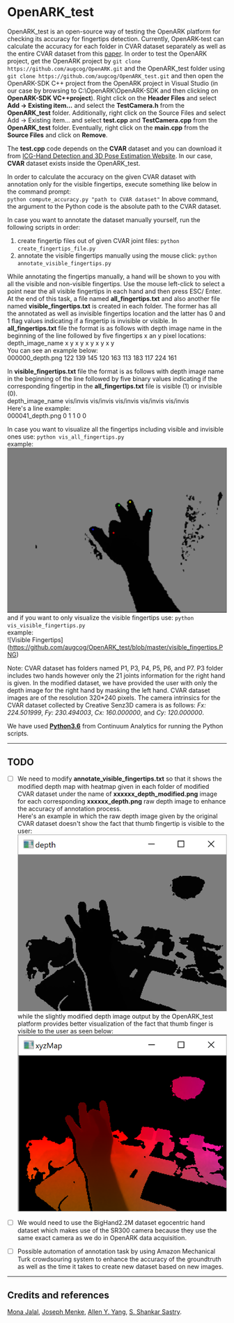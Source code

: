 # OpenARK_test

OpenARK_test is an open-source way of testing the OpenARK platform for checking its accuracy for fingertips detection. Currently, OpenARK-test can calculate the accuracy for each folder in CVAR dataset separately as well as the entire CVAR dataset from this [paper](https://www.tugraz.at/fileadmin/user_upload/Institute/ICG/Images/team_lepetit/publications/oberweger_cvpr16.pdf).
In order to test the OpenARK project, get the OpenARK project by `git clone https://github.com/augcog/OpenARK.git` and the OpenARK_test folder using `git clone https://github.com/augcog/OpenARK_test.git` and then open the
OpenARK-SDK C++ project from the OpenARK project in Visual Studio (in our case by browsing to C:\OpenARK\OpenARK-SDK and then clicking on **OpenARK-SDK VC++project**). Right click on the **Header Files** and select **Add -> Existing item...** and select the **TestCamera.h** from the **OpenARK_test** folder. Additionally, right click on the Source Files and select Add -> Existing item... and select **test.cpp** and **TestCamera.cpp** from the **OpenARK_test** folder. 
Eventually, right click on the **main.cpp** from the **Source Files** and click on **Remove**. 

The **test.cpp** code depends on the **CVAR** dataset and you can download it from [ICG-Hand Detection and 3D Pose Estimation Website](https://www.tugraz.at/fileadmin/user_upload/Institute/ICG/Downloads/team_lepetit/3d_hand_pose/CVAR_dataset.zip). In our case, **CVAR** dataset exists inside the OpenARK_test. <br />

In order to calculate the accuracy on the given CVAR dataset with annotation only for the visible fingertips, execute something like below in the command prompt: <br />
`python compute_accuracy.py "path to CVAR dataset"`
In above command, the argument to the Python code is the absolute path to the CVAR dataset. <br />

In case you want to annotate the dataset manually yourself, run the following scripts in order: <br />


1) create fingertip files out of given CVAR joint files: `python create_fingertips_file.py` <br />
2) annotate the visible fingertips manually using the mouse click: `python annotate_visible_fingertips.py` <br />

While annotating the fingertips manually, a hand will be shown to you with all the visible and non-visible fingertips. Use the mouse left-click to select a point near the all visible fingertips in each hand and then press ESC/ Enter. At the end of this task, a file named **all_fingertips.txt** and also another file named **visible_fingertips.txt** is created in each folder. The former has all the annotated as well as invisible fingertips location and the latter has 0 and 1 flag values indicating if a fingertip is invisible or visible. In **all_fingertips.txt** file the format is as follows with depth image name in the beginning of the line followed by five fingertips x an y pixel locations: <br />
depth_image_name x y x y x y x y x y <br />
You can see an example below: <br />
000000_depth.png 122 139 145 120 163 113 183 117 224 161 <br />

In **visible_fingertips.txt** file the format is as follows with depth image name in the beginning of the line followed by five binary values indicating if the corresponding fingertip in the **all_fingertips.txt** file is visible (1) or invisible (0). <br />
depth_image_name vis/invis vis/invis vis/invis vis/invis vis/invis <br />
Here's a line example: <br />
000041_depth.png 0 1 1 0 0 <br />

In case you want to visualize all the fingertips including visible and invisible ones use: `python vis_all_fingertips.py` <br />
example: <br />
![All Fingertips](https://github.com/augcog/OpenARK_test/blob/master/all_fingertips.PNG) <br />
and if you want to only visualize the visible fingertips use: `python vis_visible_fingertips.py` <br />
example: <br />
![Visible Fingertips] (https://github.com/augcog/OpenARK_test/blob/master/visible_fingertips.PNG) <br />

Note: CVAR dataset has folders named P1, P3, P4, P5, P6, and P7. P3 folder includes two hands however only the 21 joints information for the right hand is given. In the modified dataset, we have provided the user with only the depth image for the right hand by masking the left hand. CVAR dataset images are of the resolution 320*240 pixels. The camera intrinsics for the CVAR dataset collected by Creative Senz3D camera is as follows: *Fx: 224.501999*, *Fy: 230.494003*, *Cx: 160.000000*, and *Cy: 120.000000*. <br />



We have used [**Python3.6**](https://www.continuum.io/downloads) from Continuum Analytics for running the Python scripts. <br />

----

## TODO

- [ ] We need to modify **annotate_visible_fingertips.txt** so that it shows the modified depth map with heatmap given in each folder of modified CVAR dataset under the name of **xxxxxx_depth_modified.png** image for each corresponding **xxxxxx_depth.png** raw depth image to enhance the accuracy of annotation process. <br />
Here's an example in which the raw depth image given by the original CVAR dataset doesn't show the fact that thumb fingertip is visible to the user: <br />
![Raw Depth Image](https://github.com/augcog/OpenARK_test/blob/master/raw_depth.PNG) <br />
while the slightly modified depth image output by the OpenARK_test platform provides better visualization of the fact that thumb finger is visible to the user as seen below: <br />
![Modified Depth Image](https://github.com/augcog/OpenARK_test/blob/master/xyzMap.PNG) <br />

- [ ] We would need to use the BigHand2.2M dataset egocentric hand dataset which makes use of the SR300 camera because they use the same exact camera as we do in OpenARK data acquisition. <br />
- [ ] Possible automation of annotation task by using Amazon Mechanical Turk crowdsouring system to enhance the accuracy of the groundtruth as well as the time it takes to create new dataset based on new images.

----
## Credits and references

[Mona Jalal](http://monajalal.com/), [Joseph Menke](https://people.eecs.berkeley.edu/~joemenke/), [Allen Y. Yang](https://people.eecs.berkeley.edu/~yang/), [S. Shankar Sastry](http://robotics.eecs.berkeley.edu/~sastry/).
